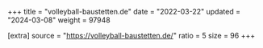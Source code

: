 +++
title = "volleyball-baustetten.de"
date = "2022-03-22"
updated = "2024-03-08"
weight = 97948

[extra]
source = "https://volleyball-baustetten.de/"
ratio = 5
size = 96
+++
